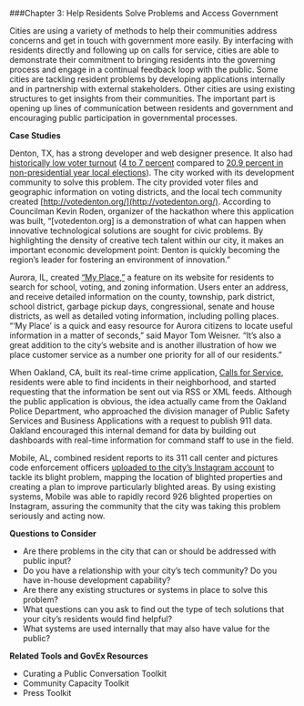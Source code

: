 ###Chapter 3: Help Residents Solve Problems and Access Government

Cities are using a variety of methods to help their communities address concerns and get in touch with government more easily. By interfacing with residents directly and following up on calls for service, cities are able to demonstrate their commitment to bringing residents into the governing process and engage in a continual feedback loop with the public. Some cities are tackling resident problems by developing applications internally and in partnership with external stakeholders. Other cities are using existing structures to get insights from their communities. The important part is opening up lines of communication between residents and government and encouraging public participation in governmental processes.

**Case Studies**

Denton, TX, has a strong developer and web designer presence. It also had [historically low voter turnout](http://ntdaily.com/low-voter-turnout-plagues-denton-government/) ([4 to 7 percent](http://rodenfordenton.com/2014/11/did-a-college-town-ban-fracking/) compared to [20.9 percent in non-presidential year local elections](http://www.governing.com/topics/politics/gov-voter-turnout-municipal-elections.html)). The city worked with its development community to solve this problem. The city provided voter files and geographic information on voting districts, and the local tech community created [http://votedenton.org/](http://votedenton.org/). According to Councilman Kevin Roden, organizer of the hackathon where this application was built, “[votedenton.org] is a demonstration of what can happen when innovative technological solutions are sought for civic problems. By highlighting the density of creative tech talent within our city, it makes an important economic development point: Denton is quickly becoming the region’s leader for fostering an environment of innovation.”

Aurora, IL, created [“My Place,”](http://gis.aurora-il.org/myplace/) a feature on its website for residents to search for school, voting, and zoning information. Users enter an address, and receive detailed information on the county, township, park district, school district, garbage pickup days, congressional, senate and house districts, as well as detailed voting information, including polling places. “‘My Place’ is a quick and easy resource for Aurora citizens to locate useful information in a matter of seconds,” said Mayor Tom Weisner. “It’s also a great addition to the city’s website and is another illustration of how we place customer service as a number one priority for all of our residents.”

When Oakland, CA, built its real-time crime application, [Calls for Service](http://mapgis.oaklandnet.com/callsforservice/), residents were able to find incidents in their neighborhood, and started requesting that the information be sent out via RSS or XML feeds. Although the public application is obvious, the idea actually came from the Oakland Police Department, who approached the division manager of Public Safety Services and Business Applications with a request to publish 911 data. Oakland encouraged this internal demand for data by building out dashboards with real-time information for command staff to use in the field.

Mobile, AL, combined resident reports to its 311 call center and pictures code enforcement officers [uploaded to the city’s Instagram account](http://www.governing.com/topics/transportation-infrastructure/gov-mobile-alabama-blight-instagram.html?utm_medium=email&utm_source=Act-On+Software&utm_content=email&utm_campaign=How%20One%20City%20Used%20Instagram%20to%20Address%20Blight&utm_term=How%20One%20City%20Used%20Instagram%20to%20Address%20Blight) to tackle its blight problem, mapping the location of blighted properties and creating a plan to improve particularly blighted areas. By using existing systems, Mobile was able to rapidly record 926 blighted properties on Instagram, assuring the community that the city was taking this problem seriously and acting now.

**Questions to Consider**
* Are there problems in the city that can or should be addressed with public input?
* Do you have a relationship with your city’s tech community? Do you have in-house development capability?
* Are there any existing structures or systems in place to solve this problem?
* What questions can you ask to find out the type of tech solutions that your city’s residents would find helpful?
* What systems are used internally that may also have value for the public?

**Related Tools and GovEx Resources**
* Curating a Public Conversation Toolkit
* Community Capacity Toolkit
* Press Toolkit
